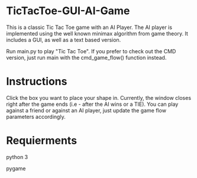 # TicTacToe-GUI-AI-Game
This is a classic Tic Tac Toe game with an AI Player. The AI player is implemented using the well known minimax algorithm from game theory. It includes a GUI, as well as a text based version.

Run main.py to play "Tic Tac Toe". If you prefer to check out the CMD version, just run main with the cmd_game_flow() function instead.

# Instructions
Click the box you want to place your shape in. Currently, the window closes right after the game ends (i.e - after the AI wins or a TIE). You can play against a friend or against an AI player, just update the game flow parameters accordingly.

# Requierments
python 3

pygame
